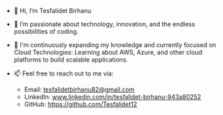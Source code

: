 - 👋 Hi, I’m Tesfalidet Birhanu
- 👀 I’m  passionate about technology, innovation, and the endless possibilities of coding.
- 🌱 I'm continuously expanding my knowledge and currently focused on Cloud Technologies: Learning about AWS, Azure, and other cloud platforms to build scalable applications.
- 📫 Feel free to reach out to me via:

  -  Email: tesfalidetbirhanu82@gmail.com
  -  LinkedIn: www.linkedin.com/in/tesfalidet-birhanu-943a80252
  -  GitHub: https://github.com/Tesfalidet12


